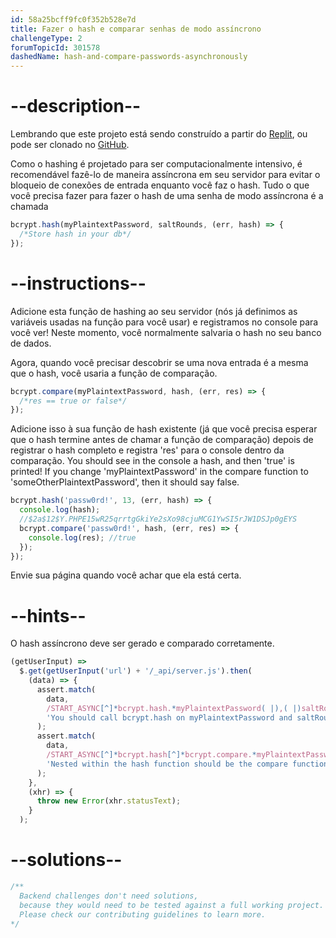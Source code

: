 ```yaml
---
id: 58a25bcff9fc0f352b528e7d
title: Fazer o hash e comparar senhas de modo assíncrono
challengeType: 2
forumTopicId: 301578
dashedName: hash-and-compare-passwords-asynchronously
---
```


# --description--

Lembrando que este projeto está sendo construído a partir do <a href="https://replit.com/github/topcoder-platform/boilerplate-bcrypt" target="_blank" rel="noopener noreferrer nofollow">Replit</a>, ou pode ser clonado no <a href="https://github.com/topcoder-platform/boilerplate-bcrypt/" target="_blank" rel="noopener noreferrer nofollow">GitHub</a>.

Como o hashing é projetado para ser computacionalmente intensivo, é recomendável fazê-lo de maneira assíncrona em seu servidor para evitar o bloqueio de conexões de entrada enquanto você faz o hash. Tudo o que você precisa fazer para fazer o hash de uma senha de modo assíncrona é a chamada

```js
bcrypt.hash(myPlaintextPassword, saltRounds, (err, hash) => {
  /*Store hash in your db*/
});
```

# --instructions--

Adicione esta função de hashing ao seu servidor (nós já definimos as variáveis usadas na função para você usar) e registramos no console para você ver! Neste momento, você normalmente salvaria o hash no seu banco de dados.

Agora, quando você precisar descobrir se uma nova entrada é a mesma que o hash, você usaria a função de comparação.

```js
bcrypt.compare(myPlaintextPassword, hash, (err, res) => {
  /*res == true or false*/
});
```

Adicione isso à sua função de hash existente (já que você precisa esperar que o hash termine antes de chamar a função de comparação) depois de registrar o hash completo e registra 'res' para o console dentro da comparação. You should see in the console a hash, and then 'true' is printed! If you change 'myPlaintextPassword' in the compare function to 'someOtherPlaintextPassword', then it should say false.

```js
bcrypt.hash('passw0rd!', 13, (err, hash) => {
  console.log(hash);
  //$2a$12$Y.PHPE15wR25qrrtgGkiYe2sXo98cjuMCG1YwSI5rJW1DSJp0gEYS
  bcrypt.compare('passw0rd!', hash, (err, res) => {
    console.log(res); //true
  });
});

```

Envie sua página quando você achar que ela está certa.

# --hints--

O hash assíncrono deve ser gerado e comparado corretamente.

```js
(getUserInput) =>
  $.get(getUserInput('url') + '/_api/server.js').then(
    (data) => {
      assert.match(
        data,
        /START_ASYNC[^]*bcrypt.hash.*myPlaintextPassword( |),( |)saltRounds( |),( |).*err( |),( |)hash[^]*END_ASYNC/gi,
        'You should call bcrypt.hash on myPlaintextPassword and saltRounds and handle err and hash as a result in the callback'
      );
      assert.match(
        data,
        /START_ASYNC[^]*bcrypt.hash[^]*bcrypt.compare.*myPlaintextPassword( |),( |)hash( |),( |).*err( |),( |)res[^]*}[^]*}[^]*END_ASYNC/gi,
        'Nested within the hash function should be the compare function comparing myPlaintextPassword to hash'
      );
    },
    (xhr) => {
      throw new Error(xhr.statusText);
    }
  );
```

# --solutions--

```js
/**
  Backend challenges don't need solutions, 
  because they would need to be tested against a full working project. 
  Please check our contributing guidelines to learn more.
*/
```

